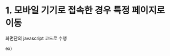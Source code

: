 # 1. 모바일 기기로 접속한 경우 특정 페이지로 이동

화면단의 javascript 코드로 수행

ex)
<script language="javascript">
    var uAgent = navigator.userAgent.toLowerCase();
    var mobilePhones = new Array('iphone', 'ipod', 'ipad', 'android', 'blackberry', 'windows ce','nokia', 'webos', 'opera mini', 'sonyericsson', 'opera mobi', 'iemobile');
    for (var i = 0; i < mobilePhones.length; i++)
        if (uAgent.indexOf(mobilePhones[i]) != -1)
           document.location = "http://m.example.com";
</script>
